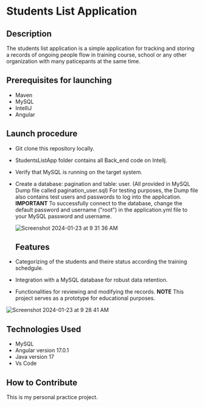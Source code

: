 # Students List Application

## Description
The students list application is a simple application for tracking and storing a records of ongoing people flow in training course, school or any other organization with many paticepants at the same time.

## Prerequisites for launching
 - Maven
 - MySQL
 - IntelliJ
 - Angular

## Launch procedure
- Git clone this repository locally.
- StudentsListApp folder contains all Back_end code on Intellj.
- Verify that MySQL is running on the target system.
- Create a database: pagination and table: user. (All provided in MySQL Dump file called pagination_user.sql)
For testing purposes, the Dump file also contains test users and passwords to log into the application. 
**IMPORTANT** To successfully connect to the database, change the default password and username ("root") in the application.yml file to your MySQL password and username.

  ![Screenshot 2024-01-23 at 9 31 36 AM](https://github.com/emilsViksnins/Second_Project/assets/135007928/a647195e-c8ae-4f76-b04b-236b0658e41e)


  ## Features
- Categorizing of the students and theire status according the training schedgule.
- Integration with a MySQL database for robust data retention.
- Functionalities for reviewing and modifying the records.
**NOTE** This project serves as a prototype for educational purposes.
  
![Screenshot 2024-01-23 at 9 28 41 AM](https://github.com/emilsViksnins/Second_Project/assets/135007928/bb0e9a0d-7ea8-4619-9321-5c1773a36ef0)


## Technologies Used

- MySQL
- Angular version 17.0.1
- Java version 17
- Vs Code

## How to Contribute
This is my personal practice project.
